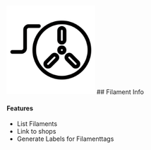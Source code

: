 <img src="https://github.com/kurim/filament/blob/f079be719b4a7e2e61392de710a5ac1555acd5bf/assets/images/filament.png" alt="drawing" width="200"/>
## Filament Info

#### Features
- List Filaments
- Link to shops
- Generate Labels for Filamenttags
